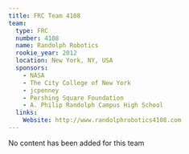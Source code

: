 ```yaml
---
title: FRC Team 4108
team:
  type: FRC
  number: 4108
  name: Randolph Robotics
  rookie_year: 2012
  location: New York, NY, USA
  sponsors:
    - NASA
    - The City College of New York
    - jcpenney
    - Pershing Square Foundation
    - A. Philip Randolph Campus High School
  links:
    Website: http://www.randolphrobotics4108.com
---
```

No content has been added for this team